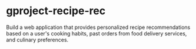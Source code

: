 # gproject-recipe-rec
Build a web application that provides personalized recipe recommendations based on a user's cooking habits, past orders from food delivery services, and culinary preferences.
